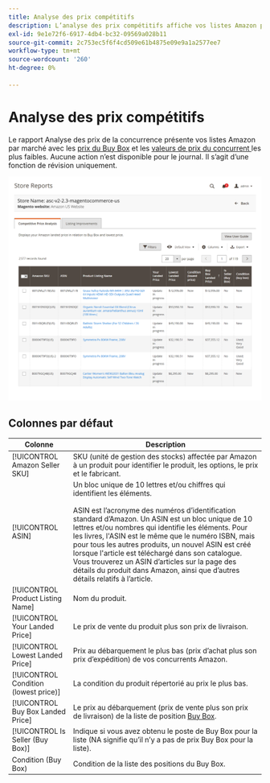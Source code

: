 ```yaml
---
title: Analyse des prix compétitifs
description: L’analyse des prix compétitifs affiche vos listes Amazon par marché avec le prix Buy Box correspondant et les valeurs de prix de concurrent les plus faibles.
exl-id: 9e1e72f6-6917-4db4-bc32-09569a028b11
source-git-commit: 2c753ec5f6f4cd509e61b4875e09e9a1a2577ee7
workflow-type: tm+mt
source-wordcount: '260'
ht-degree: 0%

---
```


# Analyse des prix compétitifs

Le rapport Analyse des prix de la concurrence présente vos listes Amazon par marché avec les [prix du Buy Box](./buy-box-competitor-pricing.md) et les [valeurs de prix du concurrent ](./lowest-competitor-pricing.md) les plus faibles. Aucune action n’est disponible pour le journal. Il s’agit d’une fonction de révision uniquement.

![Rapport Analyse des prix des concurrents](assets/amazon-competitive-price-analysis.png)

## Colonnes par défaut

| Colonne | Description |
|--- |--- |
| [!UICONTROL Amazon Seller SKU] | SKU (unité de gestion des stocks) affectée par Amazon à un produit pour identifier le produit, les options, le prix et le fabricant. |
| [!UICONTROL ASIN] | Un bloc unique de 10 lettres et/ou chiffres qui identifient les éléments.<br><br>ASIN est l’acronyme des numéros d’identification standard d’Amazon. Un ASIN est un bloc unique de 10 lettres et/ou nombres qui identifie les éléments. Pour les livres, l&#39;ASIN est le même que le numéro ISBN, mais pour tous les autres produits, un nouvel ASIN est créé lorsque l&#39;article est téléchargé dans son catalogue. Vous trouverez un ASIN d’articles sur la page des détails du produit dans Amazon, ainsi que d’autres détails relatifs à l’article. |
| [!UICONTROL Product Listing Name] | Nom du produit. |
| [!UICONTROL Your Landed Price] | Le prix de vente du produit plus son prix de livraison. |
| [!UICONTROL Lowest Landed Price] | Prix au débarquement le plus bas (prix d’achat plus son prix d’expédition) de vos concurrents Amazon. |
| [!UICONTROL Condition (lowest price)] | La condition du produit répertorié au prix le plus bas. |
| [!UICONTROL Buy Box Landed Price] | Le prix au débarquement (prix de vente plus son prix de livraison) de la liste de position [Buy Box](./buy-box-competitor-pricing.md). |
| [!UICONTROL Is Seller (Buy Box)] | Indique si vous avez obtenu le poste de Buy Box pour la liste (NA signifie qu’il n’y a pas de prix Buy Box pour la liste). |
| Condition (Buy Box) | Condition de la liste des positions du Buy Box. |
